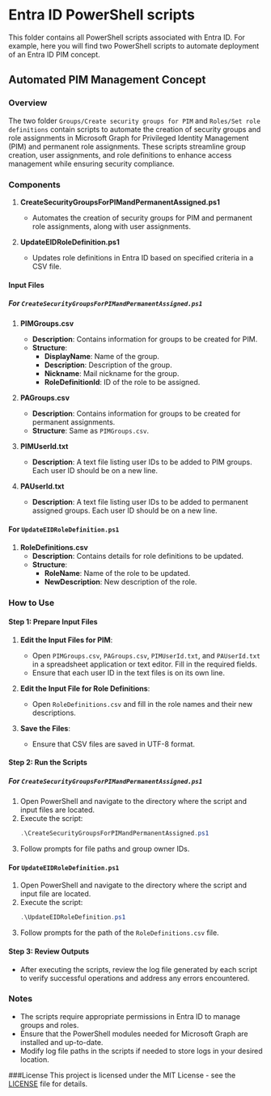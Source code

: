 # Entra ID PowerShell scripts
This folder contains all PowerShell scripts associated with Entra ID. For example, here you will find two PowerShell scripts to automate deployment of an Entra ID PIM concept. 

## Automated PIM Management Concept

### Overview

The two folder `Groups/Create security groups for PIM` and `Roles/Set role definitions` contain scripts to automate the creation of security groups and role assignments in Microsoft Graph for Privileged Identity Management (PIM) and permanent role assignments. These scripts streamline group creation, user assignments, and role definitions to enhance access management while ensuring security compliance.

### Components

1. **CreateSecurityGroupsForPIMandPermanentAssigned.ps1**
   - Automates the creation of security groups for PIM and permanent role assignments, along with user assignments.
  
2. **UpdateEIDRoleDefinition.ps1**
   - Updates role definitions in Entra ID based on specified criteria in a CSV file.

#### Input Files

##### For `CreateSecurityGroupsForPIMandPermanentAssigned.ps1`

1. **PIMGroups.csv**
   - **Description**: Contains information for groups to be created for PIM.
   - **Structure**:
     - **DisplayName**: Name of the group.
     - **Description**: Description of the group.
     - **Nickname**: Mail nickname for the group.
     - **RoleDefinitionId**: ID of the role to be assigned.

2. **PAGroups.csv**
   - **Description**: Contains information for groups to be created for permanent assignments.
   - **Structure**: Same as `PIMGroups.csv`.

3. **PIMUserId.txt**
   - **Description**: A text file listing user IDs to be added to PIM groups. Each user ID should be on a new line.

4. **PAUserId.txt**
   - **Description**: A text file listing user IDs to be added to permanent assigned groups. Each user ID should be on a new line.

#### For `UpdateEIDRoleDefinition.ps1`

1. **RoleDefinitions.csv**
   - **Description**: Contains details for role definitions to be updated.
   - **Structure**:
     - **RoleName**: Name of the role to be updated.
     - **NewDescription**: New description of the role.

### How to Use

#### Step 1: Prepare Input Files

1. **Edit the Input Files for PIM**:
   - Open `PIMGroups.csv`, `PAGroups.csv`, `PIMUserId.txt`, and `PAUserId.txt` in a spreadsheet application or text editor. Fill in the required fields.
   - Ensure that each user ID in the text files is on its own line.

2. **Edit the Input File for Role Definitions**:
   - Open `RoleDefinitions.csv` and fill in the role names and their new descriptions.

3. **Save the Files**:
   - Ensure that CSV files are saved in UTF-8 format.

#### Step 2: Run the Scripts

##### For `CreateSecurityGroupsForPIMandPermanentAssigned.ps1`

1. Open PowerShell and navigate to the directory where the script and input files are located.
2. Execute the script:
   ```powershell
   .\CreateSecurityGroupsForPIMandPermanentAssigned.ps1
   ```
3.  Follow prompts for file paths and group owner IDs.

#### For `UpdateEIDRoleDefinition.ps1`

1.  Open PowerShell and navigate to the directory where the script and input file are located.
2.  Execute the script:
    ```powershell
    .\UpdateEIDRoleDefinition.ps1
    ```
3.  Follow prompts for the path of the `RoleDefinitions.csv` file.

#### Step 3: Review Outputs

-   After executing the scripts, review the log file generated by each script to verify successful operations and address any errors encountered.

### Notes
-   The scripts require appropriate permissions in Entra ID to manage groups and roles.
-   Ensure that the PowerShell modules needed for Microsoft Graph are installed and up-to-date.
-   Modify log file paths in the scripts if needed to store logs in your desired location.

###License
This project is licensed under the MIT License - see the [LICENSE](https://github.com/Quattro99/PowerShellScripts/blob/main/LICENSE) file for details.